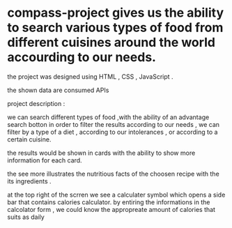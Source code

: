# compass-project gives us the ability to search various types of food from different cuisines around the world accourding to our needs.

the project was designed using HTML , CSS , JavaScript .

the shown data are consumed APIs 


project description :

we can search different types of food ,with the ability of an advantage search botton in order to filter the results according to our needs ,
we can filter by  a type of a diet ,  according to our intolerances , or according to a certain cuisine.

the results would be shown in cards with the ability to show more information for each card.

the see more illustrates the nutritious facts of the choosen recipe with the  its ingredients .

at the top right of the scrren we see a calculater symbol which opens a side bar that contains calories  calculator.
by entiring the  informations in the calcolator form , we could know the appropreate amount of calories that suits as daily


